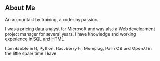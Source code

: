 ## About Me

An accountant by training, a coder by passion.

I was a pricing data analyst for Microsoft and was also a Web development project manager for several years. I have knowledge and working experience in SQL and HTML.

I am dabble in R, Python, Raspberry Pi, Memplug, Palm OS and OpenAI in the little spare time I have.

